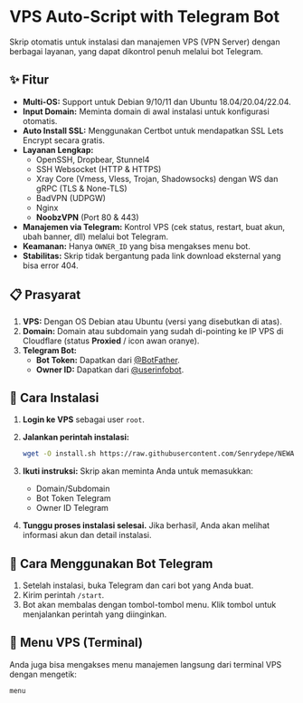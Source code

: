 # VPS Auto-Script with Telegram Bot

Skrip otomatis untuk instalasi dan manajemen VPS (VPN Server) dengan berbagai layanan, yang dapat dikontrol penuh melalui bot Telegram.

## ✨ Fitur

-   **Multi-OS:** Support untuk Debian 9/10/11 dan Ubuntu 18.04/20.04/22.04.
-   **Input Domain:** Meminta domain di awal instalasi untuk konfigurasi otomatis.
-   **Auto Install SSL:** Menggunakan Certbot untuk mendapatkan SSL Lets Encrypt secara gratis.
-   **Layanan Lengkap:**
    -   OpenSSH, Dropbear, Stunnel4
    -   SSH Websocket (HTTP & HTTPS)
    -   Xray Core (Vmess, Vless, Trojan, Shadowsocks) dengan WS dan gRPC (TLS & None-TLS)
    -   BadVPN (UDPGW)
    -   Nginx
    -   **NoobzVPN** (Port 80 & 443)
-   **Manajemen via Telegram:** Kontrol VPS (cek status, restart, buat akun, ubah banner, dll) melalui bot Telegram.
-   **Keamanan:** Hanya `OWNER_ID` yang bisa mengakses menu bot.
-   **Stabilitas:** Skrip tidak bergantung pada link download eksternal yang bisa error 404.

## 📋 Prasyarat

1.  **VPS:** Dengan OS Debian atau Ubuntu (versi yang disebutkan di atas).
2.  **Domain:** Domain atau subdomain yang sudah di-pointing ke IP VPS di Cloudflare (status **Proxied** / icon awan oranye).
3.  **Telegram Bot:**
    -   **Bot Token:** Dapatkan dari [@BotFather](https://t.me/BotFather).
    -   **Owner ID:** Dapatkan dari [@userinfobot](https://t.me/userinfobot).

## 🚀 Cara Instalasi

1.  **Login ke VPS** sebagai user `root`.
2.  **Jalankan perintah instalasi:**
    ```bash
    wget -O install.sh https://raw.githubusercontent.com/Senrydepe/NEWAUTOSCRIPTVPS/main/install.sh && chmod +x install.sh && ./install.sh
    ```

3.  **Ikuti instruksi:** Skrip akan meminta Anda untuk memasukkan:
    -   Domain/Subdomain
    -   Bot Token Telegram
    -   Owner ID Telegram

4.  **Tunggu proses instalasi selesai.** Jika berhasil, Anda akan melihat informasi akun dan detail instalasi.

## 🤖 Cara Menggunakan Bot Telegram

1.  Setelah instalasi, buka Telegram dan cari bot yang Anda buat.
2.  Kirim perintah `/start`.
3.  Bot akan membalas dengan tombol-tombol menu. Klik tombol untuk menjalankan perintah yang diinginkan.

## 📝 Menu VPS (Terminal)

Anda juga bisa mengakses menu manajemen langsung dari terminal VPS dengan mengetik:
```bash
menu
